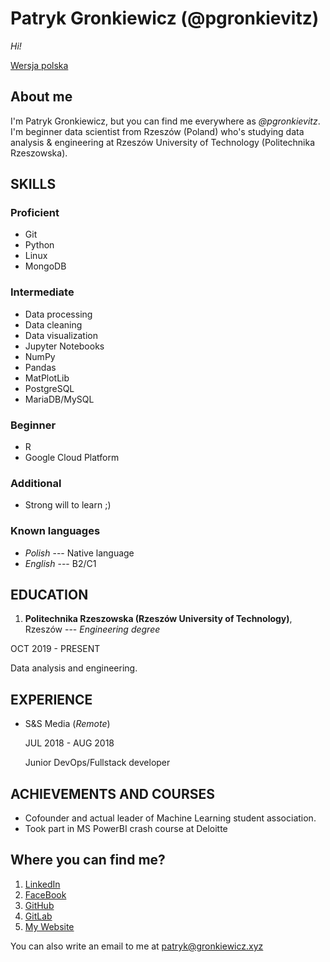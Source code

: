 # Patryk Gronkiewicz (@pgronkievitz)

*Hi!*

[Wersja
polska](https://github.com/pgronkievitz/pgronkievitz/blob/master/README_pl.org)

## About me

I\'m Patryk Gronkiewicz, but you can find me everywhere as
*@pgronkievitz*. I\'m beginner data scientist from Rzeszów (Poland)
who\'s studying data analysis & engineering at Rzeszów University of
Technology (Politechnika Rzeszowska).

## SKILLS

### Proficient

- Git
- Python
- Linux
- MongoDB

### Intermediate

- Data processing
- Data cleaning
- Data visualization
- Jupyter Notebooks
- NumPy
- Pandas
- MatPlotLib
- PostgreSQL
- MariaDB/MySQL

### Beginner

- R
- Google Cloud Platform

### Additional

- Strong will to learn ;)

### Known languages

- *Polish* --- Native language
- *English* --- B2/C1

## EDUCATION

1. **Politechnika Rzeszowska (Rzeszów University of Technology)**,
  Rzeszów --- *Engineering degree*

  OCT 2019 - PRESENT

  Data analysis and engineering.

## EXPERIENCE

- S&S Media (*Remote*)

  JUL 2018 - AUG 2018

  Junior DevOps/Fullstack developer

## ACHIEVEMENTS AND COURSES

- Cofounder and actual leader of Machine Learning student association.
- Took part in MS PowerBI crash course at Deloitte

## Where you can find me?

1. [LinkedIn](https://linkedin.com/in/pgronkievitz)
2. [FaceBook](https://facebook.com/pgronkievitz)
3. [GitHub](https://github.com/pgronkievitz)
4. [GitLab](https://gitlab.com/pgronkievitz)
5. [My Website](https://gronkiewicz.xyz)

You can also write an email to me at <patryk@gronkiewicz.xyz>
